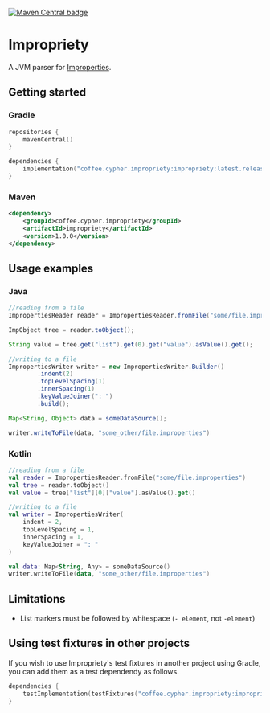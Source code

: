 [![Maven Central badge](https://img.shields.io/maven-central/v/coffee.cypher.impropriety/impropriety?style=flat-square)](https://search.maven.org/artifact/coffee.cypher.impropriety/impropriety)

# Impropriety
A JVM parser for [Improperties](https://github.com/FoundationGames/Improperties-Specification).

## Getting started

### Gradle

```kotlin
repositories {
    mavenCentral()
}

dependencies {
    implementation("coffee.cypher.impropriety:impropriety:latest.release")
}
```

### Maven
```xml
<dependency>
    <groupId>coffee.cypher.impropriety</groupId>
    <artifactId>impropriety</artifactId>
    <version>1.0.0</version>
</dependency>
```

## Usage examples

### Java

```java
//reading from a file
ImpropertiesReader reader = ImpropertiesReader.fromFile("some/file.improperties");

ImpObject tree = reader.toObject();

String value = tree.get("list").get(0).get("value").asValue().get();

//writing to a file
ImpropertiesWriter writer = new ImpropertiesWriter.Builder()
        .indent(2)
        .topLevelSpacing(1)
        .innerSpacing(1)
        .keyValueJoiner(": ")
        .build();

Map<String, Object> data = someDataSource();

writer.writeToFile(data, "some_other/file.improperties")
```

### Kotlin

```kotlin
//reading from a file
val reader = ImpropertiesReader.fromFile("some/file.improperties")
val tree = reader.toObject()
val value = tree["list"][0]["value"].asValue().get()

//writing to a file
val writer = ImpropertiesWriter(
    indent = 2,
    topLevelSpacing = 1,
    innerSpacing = 1,
    keyValueJoiner = ": "
)

val data: Map<String, Any> = someDataSource()
writer.writeToFile(data, "some_other/file.improperties")
```

## Limitations

* List markers must be followed by whitespace (`- element`, not `-element`)

## Using test fixtures in other projects

If you wish to use Impropriety's test fixtures in another project using Gradle,
you can add them as a test dependendy as follows.

```kotlin
dependencies {
    testImplementation(testFixtures("coffee.cypher.impropriety:impropriety:latest.release"))
}
```